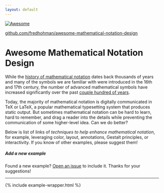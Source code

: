 ```yaml
---
layout: default
---
```


[![Awesome](https://awesome.re/badge.svg)](https://awesome.re)

<p><a class="intro-link" href="https://github.com/fredhohman/awesome-mathematical-notation-design">github.com/fredhohman/awesome-mathematical-notation-design</a></p>

# Awesome Mathematical Notation Design

While the [history of mathematical notation][history] dates back thousands of years and many of the symbols we are familiar with were introduced in the 16th and 17th century, the number of advanced mathematical symbols have increased significantly over the past [couple hundred of years](symbolic-stage).

Today, the majority of mathematical notation is digitally communicated in TeX or LaTeX, a popular mathematical typesetting system that produces static output.
But sometimes mathematical notation can be hard to learn, hard to remember, and drag a reader into the details while preventing the communication of some higher-level idea. Can we do better?

Below is list of links of *techniques to help enhance mathematical notation*, for example, leveraging color, layout, annotations, Gestalt principles, or interactivity. If you know of other examples, please suggest them!

##### Add a new example

Found a new example? [Open an issue][new-issue] to include it. Thanks for your suggestions!

***

{% include example-wrapper.html %}

[history]: https://en.wikipedia.org/wiki/History_of_mathematical_notation
[symbolic-stage]: https://en.wikipedia.org/wiki/History_of_mathematical_notation#Symbolic_stage
[github]: https://github.com/fredhohman/awesome-mathematical-notation-design
[new-issue]: https://github.com/fredhohman/awesome-mathematical-notation-design/issues/new
